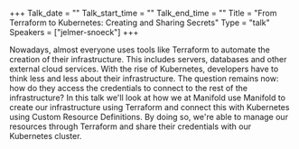+++
Talk_date = ""
Talk_start_time = ""
Talk_end_time = ""
Title = "From Terraform to Kubernetes: Creating and Sharing Secrets"
Type = "talk"
Speakers = ["jelmer-snoeck"]
+++

Nowadays, almost everyone uses tools like Terraform to automate the creation of their infrastructure. This includes servers, databases and other external cloud  services.  With the rise of Kubernetes, developers have to think less and less about their infrastructure. The question remains now: how do they access the credentials to connect to the rest of the infrastructure?  In this talk we'll look at how we at Manifold use Manifold to create our infrastructure using Terraform and connect this with Kubernetes using Custom Resource Definitions. By doing so, we're able to manage our resources through Terraform and share their credentials with our Kubernetes cluster.
